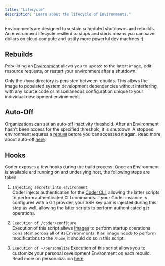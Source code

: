 ```yaml
---
title: "Lifecycle"
description: "Learn about the lifecycle of Environments."
---
```


Environments are designed to sustain scheduled shutdowns and rebuilds. An
environment lifecycle resilient to stops and starts means you can save dollars
on cloud compute and justify more powerful dev machines :).

## Rebuilds

Rebuilding an [Environment](index.md) allows you to update to the latest image,
edit resource requests, or restart your environment after a shutdown.

Only the `/home` directory is persisted between rebuilds. This allows the
Image to populated system development dependencies without interfering with any
source code or miscellaneous configuration unique to your individual development
environment.

## Auto-Off

Organizations can set an auto-off inactivity threshold. After an Environment
hasn't been access for the specified threshold, it is shutdown. A stopped
environment requires a [rebuild](#Rebuilds) before you can accessed it again.
Read more about auto-off [here](../admin/environment-management/shutdown.md).

## Hooks

Coder exposes a few hooks during the build process. Once an Environment
is available and running on and underlying host, the following steps are taken

1. `Injecting secrets into environment`  
Coder injects authentication for the
[Coder CLI](https://github.com/cdr/coder-cli), allowing
the latter scripts to perform authenticated CLI commands.
If your Coder instance is configured with a Git provider, your SSH key pair is
injected during this step as well, allowing the latter scripts to perform
authenticated `git` operations.

2. `Execution of /coder/configure`  
Execution of this script allows [Images](../images/index.md) to perform startup
operations consistent across all of its Environments. If an image needs to
perform modifications to the `/home`, it should do so in this script.

3. `Execution of ~/personalize`
Execution of this script allows you to customize your personal development Environment
on each rebuild. Read more on personalization [here](./personalization.md).
